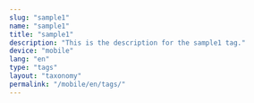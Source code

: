 ```yaml
---
slug: "sample1"
name: "sample1"
title: "sample1"
description: "This is the description for the sample1 tag."
device: "mobile"
lang: "en"
type: "tags"
layout: "taxonomy"
permalink: "/mobile/en/tags/"
---
```

